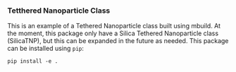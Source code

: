 ### Tetthered Nanoparticle Class

This is an example of a Tethered Nanoparticle class built using mbuild.
At the moment, this package only have a Silica Tethered Nanoparticle class (SilicaTNP),
but this can be expanded in the future as needed.
This package can be installed using `pip`:

`pip install -e .`
